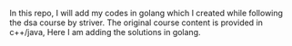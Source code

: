 In this repo, I will add my codes in golang which I created while following the dsa course by striver. The 
original course content is provided in c++/java, Here I am adding the solutions in golang.